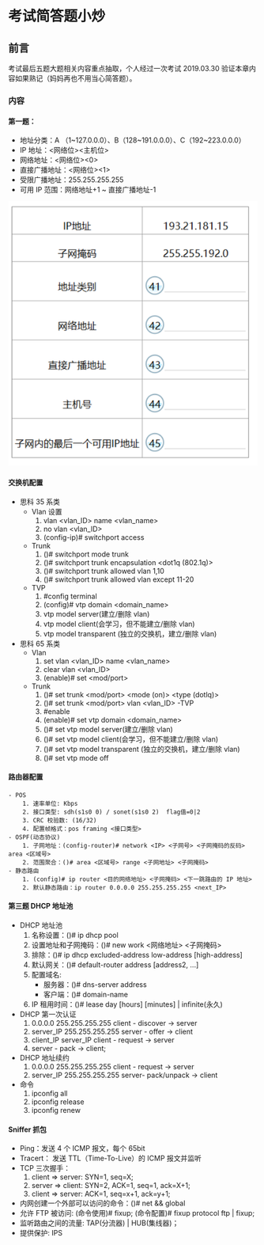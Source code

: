 # 考试简答题小炒

## 前言

考试最后五题大题相关内容重点抽取，个人经过一次考试 2019.03.30 验证本章内容如果熟记（妈妈再也不用当心简答题）。

### 内容

#### 第一题：

- 地址分类：A （1\~127.0.0.0）、B（128\~191.0.0.0）、C（192~223.0.0.0）
- IP 地址：<网络位><主机位>
- 网络地址：<网络位><0>
- 直接广播地址：<网络位><1>
- 受限广播地址：255.255.255.255
- 可用 IP 范围：网络地址+1 ~ 直接广播地址-1

![第一题](../static/images/12-01.png)

#### 交换机配置

- 思科 35 系类
    - Vlan 设置
        1. vlan <vlan_ID> name <vlan_name>
        2. no vlan <vlan_ID>
        3. (config-ip)# switchport access <vlan num>
    - Trunk
        1. ()# switchport mode trunk
        2. ()# switchport trunk encapsulation <dot1q (802.1q)>
        3. ()# switchport trunk allowed vlan 1,10
        3. ()# switchport trunk allowed vlan except 11-20
    - TVP 
        1. #config terminal
        2. (config)# vtp domain <domain_name>
        3. vtp model server(建立/删除 vlan)
        4. vtp model client(会学习，但不能建立/删除 vlan)
        5. vtp model transparent (独立的交换机，建立/删除 vlan)
- 思科 65 系类
    - Vlan 
        1. set vlan <vlan_ID> name <vlan_name>
        2. clear vlan <vlan_ID>
        3. (enable)# set <vlan num> <mod/port>
    - Trunk
        1. ()# set trunk <mod/port> <mode (on)> <type (dotlq)>
        2. ()# set trunk <mod/port> vlan <vlan_ID>
    -TVP
        1. #enable
        2. (enable)# set vtp domain <domain_name>
        3. ()# set vtp model server(建立/删除 vlan)
        4. ()# set vtp model client(会学习，但不能建立/删除 vlan)
        5. ()# set vtp model transparent (独立的交换机，建立/删除 vlan)
        6. ()# set vtp mode off

#### 路由器配置
    - POS
        1. 速率单位: Kbps
        2. 接口类型: sdh(s1s0 0) / sonet(s1s0 2)  flag值=0|2
        3. CRC 校验数: (16/32)
        4. 配置帧格式：pos framing <接口类型>
    - OSPF(动态协议)
        1. 子网地址：(config-router)# network <IP> <子网号> <子网掩码的反码> area <区域号>
        2. 范围聚合：()# area <区域号> range <子网地址> <子网掩码>
    - 静态路由
        1. (config)# ip router <目的网络地址> <子网掩码> <下一跳路由的 IP 地址>
        2. 默认静态路由：ip router 0.0.0.0 255.255.255.255 <next_IP>

#### 第三题 DHCP 地址池

- DHCP 地址池
    1. 名称设置：()# ip dhcp pool <name>
    2. 设置地址和子网掩码：()# new work <网络地址> <子网掩码>
    3. 排除：()# ip dhcp excluded-address low-address [high-address]
    4. 默认网关：()# default-router address [address2, ...]
    5. 配置域名:
        - 服务器：()# dns-server address
        - 客户端：()# domain-name <name>
    6. IP 租用时间：()# lease day [hours] [minutes] | infinite(永久)
- DHCP 第一次认证
    1. 0.0.0.0 255.255.255.255 client - discover -> server
    2. server_IP 255.255.255.255 server - offer -> client
    3. client_IP server_IP client - request -> server
    4. server - pack -> client;
- DHCP 地址续约
    1. 0.0.0.0 255.255.255.255 client - request -> server
    2. server_IP 255.255.255.255 server- pack/unpack -> client
- 命令
    1. ipconfig all
    2. ipconfig release
    3. ipconfig renew

#### Sniffer 抓包

- Ping：发送 4 个 ICMP 报文，每个 65bit
- Tracert： 发送 TTL（Time-To-Live）的 ICMP 报文并监听
- TCP 三次握手：
    1. client => server: SYN=1, seq=X;
    2. server => client: SYN=2, ACK=1, seq=1, ack=X+1;
    3. client => server: ACK=1, seq=x+1, ack=y+1;
- 内网创建一个外部可以访问的命令：()# net && global
- 允许 FTP 被访问: (命令使用)# fixup; (命令配置)# fixup protocol ftp | fixup;
- 监听路由之间的流量: TAP(分流器) | HUB(集线器)；
- 提供保护: IPS






